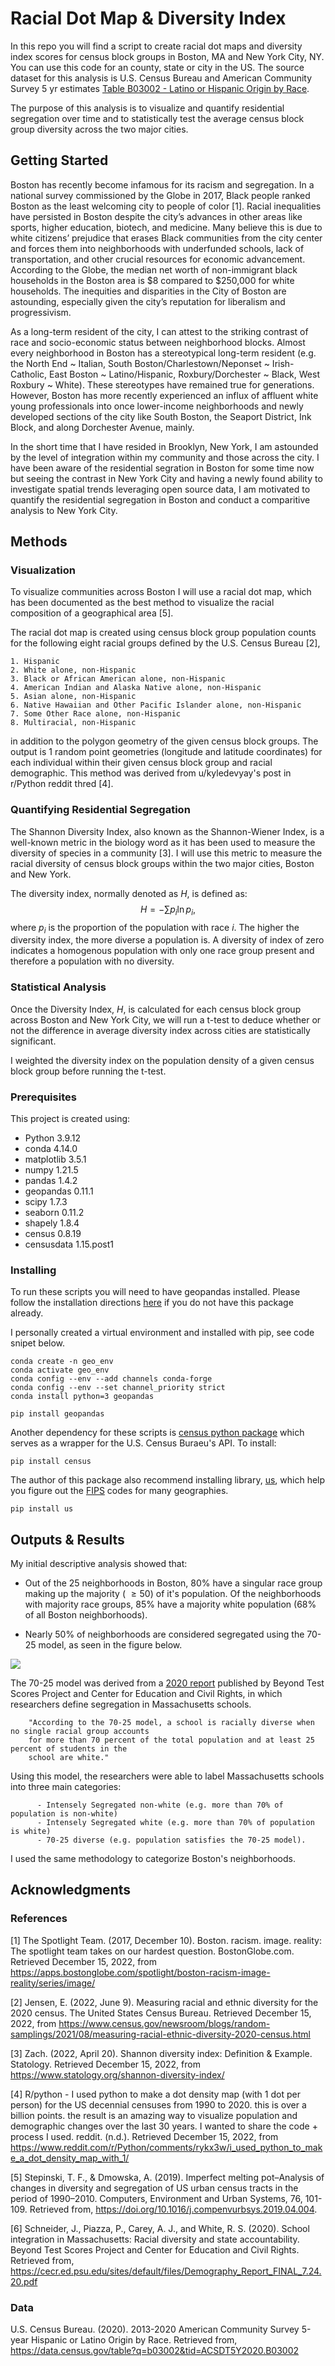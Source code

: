 # Racial Dot Map & Diversity Index

In this repo you will find a script to create racial dot maps and diversity index scores for census block groups in Boston, MA and New York City, NY. You can use this code for an county, state or city in the US. The source dataset for this analysis is U.S. Census Bureau and American Community Survey 5 yr estimates [Table B03002 - Latino or Hispanic Origin by Race](https://data.census.gov/table?q=b03002&tid=ACSDT5Y2020.B03002).

The purpose of this analysis is to visualize and quantify residential segregation over time and to statistically test the average census block group diversity across the two major cities.

## Getting Started

Boston has recently become infamous for its racism and segregation. In a national survey commissioned by the Globe in 2017, Black people ranked Boston as the least welcoming city to people of color \[1\]. Racial inequalities have persisted in Boston despite the city’s advances in other areas like sports, higher education, biotech, and medicine. Many believe this is due to white citizens’ prejudice that erases Black communities from the city center and forces them into neighborhoods with underfunded schools, lack of transportation, and other crucial resources for economic advancement. According to the Globe, the median net worth of non-immigrant black households in the Boston area is $8 compared to $250,000 for white households. The inequities and disparities in the City of Boston are astounding, especially given the city’s reputation for liberalism and progressivism.

As a long-term resident of the city, I can attest to the striking contrast of race and socio-economic status between neighborhood blocks. Almost every neighborhood in Boston has a stereotypical long-term resident (e.g. the North End ~ Italian, South Boston/Charlestown/Neponset ~ Irish-Catholic, East Boston ~ Latino/Hispanic, Roxbury/Dorchester ~ Black, West Roxbury ~ White). These stereotypes have remained true for generations. However, Boston has more recently experienced an influx of affluent white young professionals into once lower-income neighborhoods and newly developed sections of the city like South Boston, the Seaport District, Ink Block, and along Dorchester Avenue, mainly.  

In the short time that I have resided in Brooklyn, New York, I am astounded by the level of integration within my community and those across the city. I have been aware of the residential segration in Boston for some time now but seeing the contrast in New York City and having a newly found ability to investigate spatial trends leveraging open source data, I am motivated to quantify the residential segregation in Boston and conduct a comparitive analysis to New York City. 

## Methods

### Visualization

To visualize communities across Boston I will use a racial dot map, which has been documented as the best method to visualize the racial composition of a geographical area \[5\]. 

The racial dot map is created using census block group population counts for the following eight racial groups defined by the U.S. Census Bureau \[2\],

    1. Hispanic
    2. White alone, non-Hispanic
    3. Black or African American alone, non-Hispanic
    4. American Indian and Alaska Native alone, non-Hispanic
    5. Asian alone, non-Hispanic
    6. Native Hawaiian and Other Pacific Islander alone, non-Hispanic
    7. Some Other Race alone, non-Hispanic
    8. Multiracial, non-Hispanic

in addition to the polygon geometry of the given census block groups. The output is 1 random point geometries (longitude and latitude coordinates) for each individual within their given census block group and racial demographic. This method was derived from u/kyledevyay's post in r/Python reddit thred \[4\].

### Quantifying Residential Segregation

The Shannon Diversity Index, also known as the Shannon-Wiener Index, is a well-known metric in the biology word as it has been used to measure the diversity of species in a community \[3\]. I will use this metric to measure the racial diversity of census block groups within the two major cities, Boston and New York. 

The diversity index, normally denoted as $H$, is defined as: $$H = - \sum_{} p_i \ln{p_i},$$ where $p_i$ is the proportion of the population with race $i$. The higher the diversity index, the more diverse a population is. A diversity of index of zero indicates a homogenous population with only one race group present and therefore a population with no diversity.

### Statistical Analysis

Once the Diversity Index, $H$, is calculated for each census block group across Boston and New York City, we will run a t-test to deduce whether or not the difference in average diversity index across cities are statistically significant.

I weighted the diversity index on the population density of a given census block group before running the t-test. 

### Prerequisites

This project is created using:

* Python 3.9.12
* conda 4.14.0
* matplotlib 3.5.1
* numpy 1.21.5
* pandas 1.4.2
* geopandas 0.11.1
* scipy 1.7.3
* seaborn 0.11.2
* shapely 1.8.4
* census 0.8.19
* censusdata 1.15.post1


### Installing

To run these scripts you will need to have geopandas installed. Please follow the installation directions [here](https://geopandas.org/en/stable/getting_started/install.html#creating-a-new-environment) if you do not have this package already.

I personally created a virtual environment and installed with pip, see code snipet below.

```
conda create -n geo_env
conda activate geo_env
conda config --env --add channels conda-forge
conda config --env --set channel_priority strict
conda install python=3 geopandas

pip install geopandas
```

Another dependency for these scripts is [census python package](https://github.com/datamade/census) which serves as a wrapper for the U.S. Census Buraeu's API. To install:

```
pip install census
```
 The author of this package also recommend installing library, [us](https://pypi.python.org/pypi/us), which help you figure out the [FIPS](https://en.wikipedia.org/wiki/Federal_Information_Processing_Standard_state_code) codes for many geographies. 
 
```
pip install us
```


## Outputs & Results

My initial descriptive analysis showed that:

* Out of the 25 neighborhoods in Boston, 80% have a singular race group making up the majority ( $\geq 50%$) of it's population. Of the neighborhoods with majority race groups, 85% have a majority white population (68% of all Boston neighborhoods).
       
* Nearly 50% of neighborhoods are considered segregated using the 70-25 model, as seen in the figure below.

![](Outputs/neighborhood_diversity.png)

The 70-25 model was derived from a [2020 report](https://cecr.ed.psu.edu/sites/default/files/Demography_Report_FINAL_7.24.20.pdf) published by Beyond Test Scores Project and Center for Education and Civil Rights, in which researchers define segregation in Massachusetts schools.

        "According to the 70-25 model, a school is racially diverse when no single racial group accounts
        for more than 70 percent of the total population and at least 25 percent of students in the
        school are white."
    
Using this model, the researchers were able to label Massachusetts schools into three main categories:

          - Intensely Segregated non-white (e.g. more than 70% of population is non-white)
          - Intensely Segregated white (e.g. more than 70% of population is white)
          - 70-25 diverse (e.g. population satisfies the 70-25 model).
          
I used the same methodology to categorize Boston's neighborhoods. 

## Acknowledgments

### References

\[1\] The Spotlight Team. (2017, December 10). Boston. racism. image. reality: The spotlight team takes on our hardest question. BostonGlobe.com. Retrieved December 15, 2022, from https://apps.bostonglobe.com/spotlight/boston-racism-image-reality/series/image/ 

\[2\] Jensen, E. (2022, June 9). Measuring racial and ethnic diversity for the 2020 census. The United States Census Bureau. Retrieved December 15, 2022, from https://www.census.gov/newsroom/blogs/random-samplings/2021/08/measuring-racial-ethnic-diversity-2020-census.html 

\[3\] Zach. (2022, April 20). Shannon diversity index: Definition & Example. Statology. Retrieved December 15, 2022, from https://www.statology.org/shannon-diversity-index/ 

\[4\] R/python - I used python to make a dot density map (with 1 dot per person) for the US decennial censuses from 1990 to 2020. this is over a billion points. the result is an amazing way to visualize population and demographic changes over the last 30 years. I wanted to share the code + process I used. reddit. (n.d.). Retrieved December 15, 2022, from https://www.reddit.com/r/Python/comments/rykx3w/i_used_python_to_make_a_dot_density_map_with_1/ 

\[5\] Stepinski, T. F., & Dmowska, A. (2019). Imperfect melting pot–Analysis of changes in diversity and segregation of US urban census tracts in the period of 1990–2010. Computers, Environment and Urban Systems, 76, 101-109. Retrieved from, https://doi.org/10.1016/j.compenvurbsys.2019.04.004.

\[6\] Schneider, J., Piazza, P., Carey, A. J., and White, R. S. (2020). School integration in Massachusetts: Racial diversity and state accountability. Beyond Test Scores Project and Center for Education and Civil Rights. Retrieved from, https://cecr.ed.psu.edu/sites/default/files/Demography_Report_FINAL_7.24.20.pdf

### Data

U.S. Census Bureau. (2020). 2013-2020 American Community Survey 5-year Hispanic or Latino Origin by Race.  Retrieved from, https://data.census.gov/table?q=b03002&tid=ACSDT5Y2020.B03002
